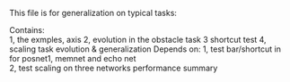 This file is for generalization on typical tasks: 

Contains:  
1,  the exmples, axis 
2,  evolution in the obstacle task 
3   shortcut test
4,  scaling task  evolution & generalization 
Depends on: 
1,  test bar/shortcut in for posnet1, memnet and echo  net  
2,  test scaling on three networks performance summary

